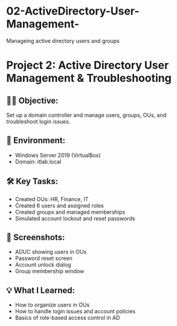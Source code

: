 # 02-ActiveDirectory-User-Management-
Manageing active directory users and groups

# Project 2: Active Directory User Management & Troubleshooting

## 🧑‍💻 Objective:
Set up a domain controller and manage users, groups, OUs, and troubleshoot login issues.

## 🔧 Environment:
- Windows Server 2019 (VirtualBox)
- Domain: itlab.local

## 🛠️ Key Tasks:
- Created OUs: HR, Finance, IT
- Created 6 users and assigned roles
- Created groups and managed memberships
- Simulated account lockout and reset passwords

## 📸 Screenshots:
- ADUC showing users in OUs
- Password reset screen
- Account unlock dialog
- Group membership window

## 💡 What I Learned:
- How to organize users in OUs
- How to handle login issues and account policies
- Basics of role-based access control in AD

